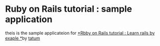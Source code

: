 # Ruby on Rails tutorial : sample application

theis is the sample applicateion for [*Rbby on Rails tutorial : Learn rails by exaple *](http://railstutorial.org/)by [tatum](http://www.tatum.kr/)